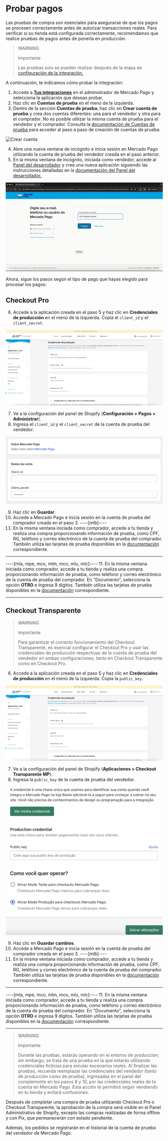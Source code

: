 # Probar pagos

Las pruebas de compra son esenciales para asegurarse de que los pagos se procesen correctamente antes de autorizar transacciones reales. Para verificar si su tienda está configurada correctamente, recomendamos que realice pruebas de pagos antes de ponerla en producción.

> WARNING
>
> Importante
>
> Las pruebas solo se pueden realizar después de la etapa de [configuración de la integración.](/developers/es/docs/shopify/integration-configuration/checkout-pro)

A continuación, te indicamos cómo probar la integración:

1. Accede a **[Tus integraciones](https://www.mercadopago[FAKER][URL][DOMAIN]/developers/panel/app)** en el administrador de Mercado Pago y selecciona la aplicación que deseas probar.
2. Haz clic en **Cuentas de prueba** en el menú de la izquierda.
3. Dentro de la sección **Cuentas de prueba**, haz clic en **Crear cuenta de prueba** y crea dos cuentas diferentes: una para el vendedor y otra para el comprador. No es posible utilizar la misma cuenta de prueba para el vendedor y el comprador. Consulta la [documentación de Cuentas de prueba](/developers/es/docs/shopify/additional-content/your-integrations/test/accounts) para acceder al paso a paso de creación de cuentas de prueba.

![Crear cuenta](/images/shopify/test-create-account.gif)

4. Abre una nueva ventana de incógnito e inicia sesión en Mercado Pago utilizando la cuenta de prueba del vendedor creada en el paso anterior.
5. En la misma ventana de incógnito, iniciada como vendedor, accede al [Panel del desarrollador](https://www.mercadopago[FAKER][URL][DOMAIN]/developers/panel/app) y crea una nueva aplicación siguiendo las instrucciones detalladas en la [documentación del Panel del desarrollador.](/developers/es/docs/shopify/additional-content/your-integrations/dashboard)

![Iniciar sesión](/images/shopify/test-login.gif)

Ahora, sigue los pasos según el tipo de pago que hayas elegido para procesar los pagos:

## Checkout Pro

6. Accede a la aplicación creada en el paso 5 y haz clic en **Credenciales de producción** en el menú de la izquierda. Copia el `client_id` y el `client_secret`.

![Credenciales de producción](/images/shopify/test-prod-credentials.png)

7. Ve a la configuración del panel de Shopify (**Configuración > Pagos > Administrar**).
8. Ingresa el `client_id` y el `client_secret` de la cuenta de prueba del vendedor.

![Panel](/images/shopify/test-pro-shopify.png)

9. Haz clic en **Guardar**.
10. Accede a Mercado Pago e inicia sesión en la cuenta de prueba del comprador creada en el paso 3.
----[mlb]----
11. En la misma ventana iniciada como comprador, accede a tu tienda y realiza una compra proporcionando información de prueba, como CPF, RG, teléfono y correo electrónico de la cuenta de prueba del comprador. También utiliza las tarjetas de prueba disponibles en la [documentación](/developers/es/docs/shopify/additional-content/your-integrations/test/cards) correspondiente.

------------
----[mla, mpe, mco, mlm, mco, mlu, mlc]----
11. En la misma ventana iniciada como comprador, accede a tu tienda y realiza una compra proporcionando información de prueba, como teléfono y correo electrónico de la cuenta de prueba del comprador. En "Documento", selecciona la opción **OTRO** e ingresa 9 dígitos. También utiliza las tarjetas de prueba disponibles en la [documentación](/developers/es/docs/shopify/additional-content/your-integrations/test/cards) correspondiente.

------------

## Checkout Transparente

> WARNING
>
> Importante
>
> Para garantizar el correcto funcionamiento del Checkout Transparente, es esencial configurar el Checkout Pro y usar las credenciales de producción respectivas de la cuenta de prueba del vendedor en ambas configuraciones, tanto en Checkout Transparente como en Checkout Pro.

6. Accede a la aplicación creada en el paso 5 y haz clic en **Credenciales de producción** en el menú de la izquierda. Copia la `public_key`.

![Credenciales de producción](/images/shopify/test-prod-credentials.png)

7. Ve a la configuración del panel de Shopify (**Aplicaciones > Checkout Transparente MP**).
8. Ingresa la `public_key` de la cuenta de prueba del vendedor.

![Panel](/images/shopify/test-api-shopify.png)

9. Haz clic en **Guardar cambios**.
10. Accede a Mercado Pago e inicia sesión en la cuenta de prueba del comprador creada en el paso 3.
----[mlb]----
11. En la misma ventana iniciada como comprador, accede a tu tienda y realiza una compra proporcionando información de prueba, como CPF, RG, teléfono y correo electrónico de la cuenta de prueba del comprador. También utiliza las tarjetas de prueba disponibles en la [documentación](/developers/es/docs/shopify/additional-content/your-integrations/test/cards) correspondiente.

------------
----[mla, mpe, mco, mlm, mco, mlu, mlc]----
11. En la misma ventana iniciada como comprador, accede a tu tienda y realiza una compra proporcionando información de prueba, como teléfono y correo electrónico de la cuenta de prueba del comprador. En "Documento", selecciona la opción **OTRO** e ingresa 9 dígitos. También utiliza las tarjetas de prueba disponibles en la [documentación](/developers/es/docs/shopify/additional-content/your-integrations/test/cards) correspondiente.

------------

> WARNING
>
> Importante
>
> Durante las pruebas, estarás operando en el entorno de producción; sin embargo, se trata de una prueba en la que estarás utilizando credenciales ficticias para simular escenarios reales. Al finalizar las pruebas, recuerda reemplazar las credenciales del vendedor (tanto de producción como de prueba), ingresadas en el panel del complemento en los pasos 8 y 10, por las credenciales reales de tu cuenta en Mercado Pago. Esta acción te permitirá seguir vendiendo en tu tienda y evitará confusiones.

Después de completar una compra de prueba utilizando Checkout Pro o Checkout Transparente, la aprobación de la compra será visible en el Panel Administrativo de Shopify, excepto las compras realizadas de forma offline y con Pix, que permanecerán con estado pendiente.

Además, los pedidos se registrarán en el historial de la cuenta de prueba del vendedor de Mercado Pago.